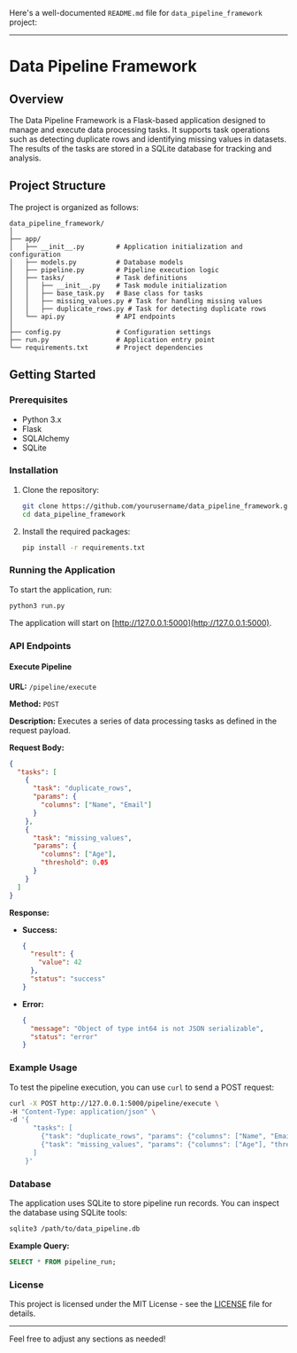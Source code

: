 Here's a well-documented `README.md` file for `data_pipeline_framework` project:

---

# Data Pipeline Framework

## Overview

The Data Pipeline Framework is a Flask-based application designed to manage and execute data processing tasks. It supports task operations such as detecting duplicate rows and identifying missing values in datasets. The results of the tasks are stored in a SQLite database for tracking and analysis.

## Project Structure

The project is organized as follows:

```
data_pipeline_framework/
│
├── app/
│   ├── __init__.py        # Application initialization and configuration
│   ├── models.py          # Database models
│   ├── pipeline.py        # Pipeline execution logic
│   ├── tasks/             # Task definitions
│   │   ├── __init__.py    # Task module initialization
│   │   ├── base_task.py   # Base class for tasks
│   │   ├── missing_values.py # Task for handling missing values
│   │   ├── duplicate_rows.py # Task for detecting duplicate rows
│   └── api.py             # API endpoints
│
├── config.py              # Configuration settings
├── run.py                 # Application entry point
└── requirements.txt       # Project dependencies
```

## Getting Started

### Prerequisites

- Python 3.x
- Flask
- SQLAlchemy
- SQLite

### Installation

1. Clone the repository:

    ```bash
    git clone https://github.com/yourusername/data_pipeline_framework.git
    cd data_pipeline_framework
    ```

2. Install the required packages:

    ```bash
    pip install -r requirements.txt
    ```

### Running the Application

To start the application, run:

```bash
python3 run.py
```

The application will start on [http://127.0.0.1:5000](http://127.0.0.1:5000). 

### API Endpoints

#### Execute Pipeline

**URL:** `/pipeline/execute`

**Method:** `POST`

**Description:** Executes a series of data processing tasks as defined in the request payload.

**Request Body:**

```json
{
  "tasks": [
    {
      "task": "duplicate_rows",
      "params": {
        "columns": ["Name", "Email"]
      }
    },
    {
      "task": "missing_values",
      "params": {
        "columns": ["Age"],
        "threshold": 0.05
      }
    }
  ]
}
```

**Response:**

- **Success:**

  ```json
  {
    "result": {
      "value": 42
    },
    "status": "success"
  }
  ```

- **Error:**

  ```json
  {
    "message": "Object of type int64 is not JSON serializable",
    "status": "error"
  }
  ```

### Example Usage

To test the pipeline execution, you can use `curl` to send a POST request:

```bash
curl -X POST http://127.0.0.1:5000/pipeline/execute \
-H "Content-Type: application/json" \
-d '{
      "tasks": [
        {"task": "duplicate_rows", "params": {"columns": ["Name", "Email"]}},
        {"task": "missing_values", "params": {"columns": ["Age"], "threshold": 0.05}}
      ]
    }'
```

### Database

The application uses SQLite to store pipeline run records. You can inspect the database using SQLite tools:

```bash
sqlite3 /path/to/data_pipeline.db
```

**Example Query:**

```sql
SELECT * FROM pipeline_run;
```

### License

This project is licensed under the MIT License - see the [LICENSE](LICENSE) file for details.

---

Feel free to adjust any sections as needed!
